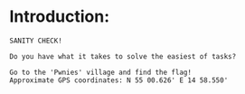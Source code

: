 Introduction:
=============
    SANITY CHECK!

    Do you have what it takes to solve the easiest of tasks?

    Go to the 'Pwnies' village and find the flag!
    Approximate GPS coordinates: N 55 00.626' E 14 58.550'
